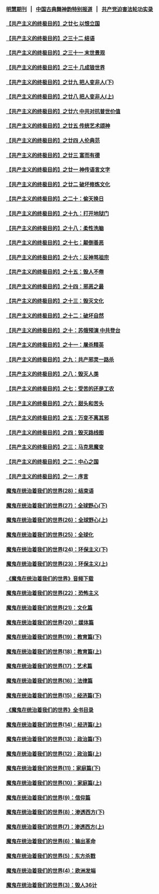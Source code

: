 #### [明慧期刊](https://github.com/gfw-breaker/mh-qikan) &nbsp;&nbsp;|&nbsp;&nbsp; [中国古典舞神韵特别报道](https://github.com/gfw-breaker/mh-news/blob/master/shenyun.md?t=07120335) &nbsp;&nbsp;|&nbsp;&nbsp; [共产党迫害法轮功实录](https://github.com/gfw-breaker/mh-news/blob/master/README.md?t=07120335)  

#### [【共产主义的终极目的】之廿七 以恨立国](../pages/nsc422/n11336944.md?t=07120335) 

#### [【共产主义的终极目的】之三十二 结语](../pages/nsc422/n11360535.md?t=07120335) 

#### [【共产主义的终极目的】之三十一 末世景观](../pages/nsc422/n11351129.md?t=07120335) 

#### [【共产主义的终极目的】之三十 几成狼世界](../pages/nsc422/n11348280.md?t=07120335) 

#### [【共产主义的终极目的】之廿九 把人变非人(下)](../pages/nsc422/n11344140.md?t=07120335) 

#### [【共产主义的终极目的】之廿八 把人变非人(上)](../pages/nsc422/n11340492.md?t=07120335) 

#### [【共产主义的终极目的】之廿六 中共对抗普世价值](../pages/nsc422/n11324785.md?t=07120335) 

#### [【共产主义的终极目的】之廿五 传统艺术颂神](../pages/nsc422/n11296396.md?t=07120335) 

#### [【共产主义的终极目的】之廿四 人伦典范](../pages/nsc422/n11296397.md?t=07120335) 

#### [【共产主义的终极目的】之廿三 富而有德](../pages/nsc422/n11283598.md?t=07120335) 

#### [【共产主义的终极目的】之廿一 神传语言文字](../pages/nsc422/n11263265.md?t=07120335) 

#### [【共产主义的终极目的】之廿二 破坏修炼文化](../pages/nsc422/n11245728.md?t=07120335) 

#### [【共产主义的终极目的】之二十：偷天换日](../pages/nsc422/n11238846.md?t=07120335) 

#### [【共产主义的终极目的】之十九：打开地狱门](../pages/nsc422/n11206376.md?t=07120335) 

#### [【共产主义的终极目的】之十八：柔性洗脑](../pages/nsc422/n11199994.md?t=07120335) 

#### [【共产主义的终极目的】之十七：颠倒善恶](../pages/nsc422/n11179782.md?t=07120335) 

#### [【共产主义的终极目的】之十六：反神骂祖宗](../pages/nsc422/n11166798.md?t=07120335) 

#### [【共产主义的终极目的】之十五：毁人不倦](../pages/nsc422/n11166792.md?t=07120335) 

#### [【共产主义的终极目的】之十四：邪恶之最](../pages/nsc422/n11150249.md?t=07120335) 

#### [【共产主义的终极目的】之十三：毁灭文化](../pages/nsc422/n11135227.md?t=07120335) 

#### [【共产主义的终极目的】之十二：破坏自然](../pages/nsc422/n11135214.md?t=07120335) 

#### [【共产主义的终极目的】之十：苏俄预演 中共登台](../pages/nsc422/n11118424.md?t=07120335) 

#### [【共产主义的终极目的】之十一：屠杀精英](../pages/nsc422/n11118442.md?t=07120335) 

#### [【共产主义的终极目的】之九：共产邪灵一路杀](../pages/nsc422/n11114139.md?t=07120335) 

#### [【共产主义的终极目的】之八：毁灭人类](../pages/nsc422/n11108503.md?t=07120335) 

#### [【共产主义的终极目的】之七：受苦的还是工农](../pages/nsc422/n11101809.md?t=07120335) 

#### [【共产主义的终极目的】之六：甜头和苦头](../pages/nsc422/n11096971.md?t=07120335) 

#### [【共产主义的终极目的】之五：万变不离其邪](../pages/nsc422/n11091285.md?t=07120335) 

#### [【共产主义的终极目的】之四：毁灭路线图](../pages/nsc422/n11086284.md?t=07120335) 

#### [【共产主义的终极目的】之三：马克思魔变](../pages/nsc422/n11061941.md?t=07120335) 

#### [【共产主义的终极目的】之二：中心之国](../pages/nsc422/n11047728.md?t=07120335) 

#### [【共产主义的终极目的】之一：序言](../pages/nsc422/n11086077.md?t=07120335) 

#### [魔鬼在统治着我们的世界(28)：结束语](../pages/nsc422/n10936246.md?t=07120335) 

#### [魔鬼在统治着我们的世界(27)：全球野心(下)](../pages/nsc422/n10928319.md?t=07120335) 

#### [魔鬼在统治着我们的世界(26)：全球野心(上)](../pages/nsc422/n10900318.md?t=07120335) 

#### [魔鬼在统治着我们的世界(25)：全球化](../pages/nsc422/n10788205.md?t=07120335) 

#### [魔鬼在统治着我们的世界(24)：环保主义(下)](../pages/nsc422/n10695307.md?t=07120335) 

#### [魔鬼在统治着我们的世界(23)：环保主义(上)](../pages/nsc422/n10688613.md?t=07120335) 

#### [《魔鬼在统治着我们的世界》音频下载](../pages/nsc422/n10635553.md?t=07120335) 

#### [魔鬼在统治着我们的世界(22)：恐怖主义](../pages/nsc422/n10614727.md?t=07120335) 

#### [魔鬼在统治着我们的世界(21)：文化篇](../pages/nsc422/n10597706.md?t=07120335) 

#### [魔鬼在统治着我们的世界(20)：媒体篇](../pages/nsc422/n10586579.md?t=07120335) 

#### [魔鬼在统治着我们的世界(19)：教育篇(下)](../pages/nsc422/n10564808.md?t=07120335) 

#### [魔鬼在统治着我们的世界(18)：教育篇(上)](../pages/nsc422/n10526970.md?t=07120335) 

#### [魔鬼在统治着我们的世界(17)：艺术篇](../pages/nsc422/n10499093.md?t=07120335) 

#### [魔鬼在统治着我们的世界(16)：法律篇](../pages/nsc422/n10485969.md?t=07120335) 

#### [魔鬼在统治着我们的世界(15)：经济篇(下)](../pages/nsc422/n10469975.md?t=07120335) 

#### [《魔鬼在统治着我们的世界》全书目录](../pages/nsc422/n10464261.md?t=07120335) 

#### [魔鬼在统治着我们的世界(14)：经济篇(上)](../pages/nsc422/n10457370.md?t=07120335) 

#### [魔鬼在统治着我们的世界(13)：政治篇(下)](../pages/nsc422/n10448270.md?t=07120335) 

#### [魔鬼在统治着我们的世界(12)：政治篇(上)](../pages/nsc422/n10444576.md?t=07120335) 

#### [魔鬼在统治着我们的世界(11)：家庭篇(下)](../pages/nsc422/n10440961.md?t=07120335) 

#### [魔鬼在统治着我们的世界(10)：家庭篇(上)](../pages/nsc422/n10435448.md?t=07120335) 

#### [魔鬼在统治着我们的世界(9)：信仰篇](../pages/nsc422/n10432159.md?t=07120335) 

#### [魔鬼在统治着我们的世界(8)：渗透西方(下)](../pages/nsc422/n10429603.md?t=07120335) 

#### [魔鬼在统治着我们的世界(7)：渗透西方(上)](../pages/nsc422/n10426013.md?t=07120335) 

#### [魔鬼在统治着我们的世界(6)：输出革命](../pages/nsc422/n10421536.md?t=07120335) 

#### [魔鬼在统治着我们的世界(5)：东方杀戮](../pages/nsc422/n10417707.md?t=07120335) 

#### [魔鬼在统治着我们的世界(4)：欧洲发端](../pages/nsc422/n10414890.md?t=07120335) 

#### [魔鬼在统治着我们的世界(3)：毁人36计](../pages/nsc422/n10411583.md?t=07120335) 

